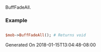 BuffFadeAll.
### Example

```perl

$mob->BuffFadeAll(); # Returns void
```


Generated On 2018-01-15T13:04:48-08:00
